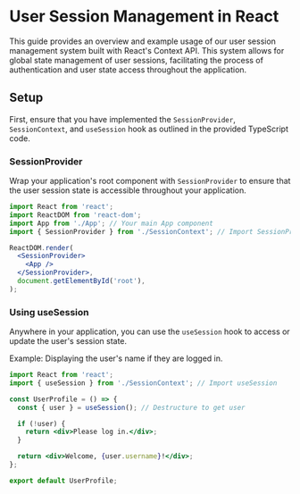 # User Session Management in React

This guide provides an overview and example usage of our user session management system built with React's Context API. This system allows for global state management of user sessions, facilitating the process of authentication and user state access throughout the application.

## Setup

First, ensure that you have implemented the `SessionProvider`, `SessionContext`, and `useSession` hook as outlined in the provided TypeScript code.

### SessionProvider

Wrap your application's root component with `SessionProvider` to ensure that the user session state is accessible throughout your application.

```jsx
import React from 'react';
import ReactDOM from 'react-dom';
import App from './App'; // Your main App component
import { SessionProvider } from './SessionContext'; // Import SessionProvider

ReactDOM.render(
  <SessionProvider>
    <App />
  </SessionProvider>,
  document.getElementById('root'),
);
```

### Using useSession

Anywhere in your application, you can use the `useSession` hook to access or update the user's session state.

Example: Displaying the user's name if they are logged in.

```jsx
import React from 'react';
import { useSession } from './SessionContext'; // Import useSession

const UserProfile = () => {
  const { user } = useSession(); // Destructure to get user

  if (!user) {
    return <div>Please log in.</div>;
  }

  return <div>Welcome, {user.username}!</div>;
};

export default UserProfile;
```

